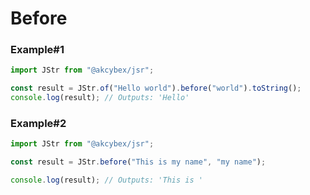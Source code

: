 # Before

### Example#1

```javascript
import JStr from "@akcybex/jsr";

const result = JStr.of("Hello world").before("world").toString();
console.log(result); // Outputs: 'Hello'
```

### Example#2

```javascript
import JStr from "@akcybex/jsr";

const result = JStr.before("This is my name", "my name");

console.log(result); // Outputs: 'This is '
```
